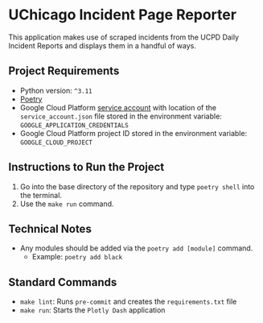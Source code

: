 # UChicago Incident Page Reporter
This application makes use of scraped incidents from the UCPD Daily Incident Reports and displays them in a handful of ways.

## Project Requirements
- Python version: `^3.11`
- [Poetry](https://python-poetry.org/)
- Google Cloud Platform [service account](https://cloud.google.com/iam/docs/service-account-overview) with location of the `service_account.json` file stored in the environment variable: `GOOGLE_APPLICATION_CREDENTIALS`
- Google Cloud Platform project ID stored in the environment variable: `GOOGLE_CLOUD_PROJECT`

## Instructions to Run the Project
1. Go into the base directory of the repository and type `poetry shell` into the terminal.
2. Use the `make run` command.

## Technical Notes
- Any modules should be added via the `poetry add [module]` command.
  - Example: `poetry add black`

## Standard Commands
- `make lint`: Runs `pre-commit` and creates the `requirements.txt` file
- `make run`: Starts the `Plotly Dash` application
